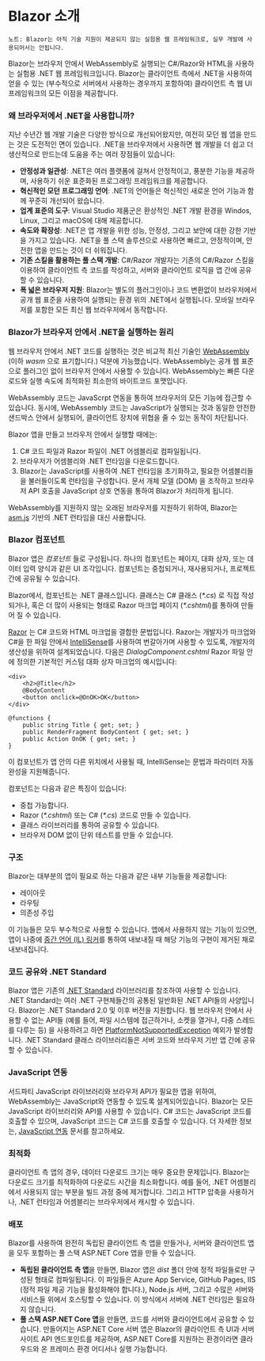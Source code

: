# Blazor 소개

`노트: Blazor는 아직 기술 지원이 제공되지 않는 실험용 웹 프레임워크로, 실무 개발에 사용되어서는 안됩니다.`

Blazor는 브라우저 안에서 WebAssembly로 실행되는 C\#/Razor와 HTML을 사용하는 실험용 .NET 웹 프레임워크입니다. Blazor는 클라이언트 측에서 .NET을 사용하여 얻을 수 있는 (부수적으로 서버에서 사용하는 경우까지 포함하여) 클라이언트 측 웹 UI 프레임워크의 모든 이점을 제공합니다.

### 왜 브라우저에서 .NET을 사용합니까? <a id="why-use-net-in-the-browser"></a>

지난 수년간 웹 개발 기술은 다양한 방식으로 개선되어왔지만, 여전히 모던 웹 앱을 만드는 것은 도전적인 면이 있습니다. .NET을 브라우저에서 사용하면 웹 개발을 더 쉽고 더 생산적으로 만드는데 도움을 주는 여러 장점들이 있습니다:

* **안정성과 일관성**: .NET은 여러 플랫폼에 걸쳐서 안정적이고, 풍분한 기능을 제공하며, 사용하기 쉬운 표준화된 프로그래밍 프레임워크를 제공합니다.
* **혁신적인 모던 프로그래밍 언어**: .NET의 언어들은 혁신적인 새로운 언어 기능과 함께 꾸준히 개선되어 왔습니다.
* **업계 표준의 도구**: Visual Studio 제품군은 환상적인 .NET 개발 환경을 Windos, Linux, 그리고 macOS에 대해 제공합니다.
* **속도와 확장성**: .NET은 앱 개발을 위한 성능, 안정성, 그리고 보안에 대한 강한 기반을 가지고 있습니다. .NET을 풀 스택 솔루션으로 사용하면 빠르고, 안정적이며, 안전한 앱을 만드는 것이 더 쉬워집니다.
* **기존 스킬을 활용하는 풀 스택 개발**: C\#/Razor 개발자는 기존의 C\#/Razor 스킬을 이용하여 클라이언트 측 코드를 작성하고, 서버와 클라이언트 로직을 앱 간에 공유할 수 있습니다.
* **폭 넓은 브라우저 지원**: Blazor는 별도의 플러그인이나 코드 변환없이 브라우저에서 공개 웹 표준을 사용하여 실행되는 환경 위의 .NET에서 실행됩니다. 모바일 브라우저를 포함한 모든 최신 웹 브라우저에서 동작합니다.

### Blazor가 브라우저 안에서 .NET을 실행하는 원리 <a id="how-blazor-runs-net-in-the-browser"></a>

웹 브라우저 안에서 .NET 코드를 실행하는 것은 비교적 최신 기술인 [WebAssembly](http://webassembly.org/) \(이하 _wasm_ 으로 표기합니다.\) 덕분에 가능했습니다. WebAssembly는 공개 웹 표준으로 플러그인 없이 브라우저 안에서 사용할 수 있습니다. WebAssembly는 빠른 다운로드와 실행 속도에 최적화된 최소한의 바이트코드 포맷입니다.

WebAssembly 코드는 JavaScrpt 연동을 통하여 브라우저의 모든 기능에 접근할 수 있습니다. 동시에, WebAssembly 코드는 JavaScript가 실행되는 것과 동일한 안전한 샌드박스 안에서 실행되어, 클라이언트 장치에 위협을 줄 수 있는 동작이 차단됩니다.

Blazor 앱을 만들고 브라우저 안에서 실행할 때에는:

1. C\# 코드 파일과 Razor 파일이 .NET 어셈블리로 컴파일됩니다.
2. 브라우저가 어셈블리와 .NET 런타임을 다운로드합니다.
3. Blazor는 JavaScript를 사용하여 .NET 런타임을 초기화하고, 필요한 어셈블리들을 불러들이도록 런타임을 구성합니다. 문서 개체 모델 \(DOM\) 을 조작하고 브라우저 API 호출을 JavaScript 상호 연동을 통하여 Blazor가 처리하게 됩니다.

WebAssembly를 지원하지 않는 오래된 브라우저를 지원하기 위하여, Blazor는 [asm.js](https://wikipedia.org/wiki/Asm.js) 기반의 .NET 런타임을 대신 사용합니다.

### Blazor 컴포넌트 <a id="blazor-components"></a>

Blazor 앱은 _컴포넌트_ 들로 구성됩니다. 하나의 컴포넌트는 페이지, 대화 상자, 또는 데이터 입력 양식과 같은 UI 조각입니다. 컴포넌트는 중첩되거나, 재사용되거나, 프로젝트 간에 공유될 수 있습니다.

Blazor에서, 컴포넌트는 .NET 클래스입니다. 클래스는 C\# 클래스 \(_\*.cs_\) 로 직접 작성되거나, 혹은 더 많이 사용되는 형태로 Razor 마크업 페이지 \(_\*.cshtml_\)를 통하여 만들어 질 수 있습니다.

[Razor](https://docs.microsoft.com/aspnet/core/mvc/views/razor) 는 C\# 코드와 HTML 마크업을 결합한 문법입니다. Razor는 개발자가 마크업와 C\#을 한 파일 안에서 [IntelliSense](https://docs.microsoft.com/visualstudio/ide/using-intellisense)를 사용하여 번갈아가며 사용할 수 있도록, 개발자의 생산성을 위하여 설계되었습니다. 다음은 _DialogComponent.cshtml_ Razor 파일 안에 정의한 기본적인 커스텀 대화 상자 마크업의 예시입니다:

```text
<div>
    <h2>@Title</h2>
    @BodyContent
    <button onclick=@OnOK>OK</button>
</div>

@functions {
    public string Title { get; set; }
    public RenderFragment BodyContent { get; set; }
    public Action OnOK { get; set; }
}
```

이 컴포넌트가 앱 안의 다른 위치에서 사용될 때, IntelliSense는 문법과 파라미터 자동 완성을 지원해줍니다.

컴포넌트는 다음과 같은 특징이 있습니다:

* 중첩 가능합니다.
* Razor \(_\*.cshtml_\) 또는 C\# \(_\*.cs_\) 코드로 만들 수 있습니다.
* 클래스 라이브러리를 통하여 공유할 수 있습니다.
* 브라우저 DOM 없이 단위 테스트를 만들 수 있습니다.

### 구조 <a id="infrastructure"></a>

Blazor는 대부분의 앱이 필요로 하는 다음과 같은 내부 기능들을 제공합니다:

* 레이아웃
* 라우팅
* 의존성 주입

이 기능들은 모두 부수적으로 사용할 수 있습니다. 앱에서 사용하지 않는 기능이 있으면, 앱이 나중에 [중간 언어 \(IL\) 링커](https://blazor.net/docs/host-and-deploy/configure-linker.html)를 통하여 내보내질 때 해당 기능의 구현이 제거된 채로 내보내집니다.

### 코드 공유와 .NET Standard <a id="code-sharing-and-net-standard"></a>

Blazor 앱은 기존의 [.NET Standard](https://docs.microsoft.com/dotnet/standard/net-standard) 라이브러리를 참조하여 사용할 수 있습니다. .NET Standard는 여러 .NET 구현체들간의 공통된 일반화된 .NET API들의 사양입니다. Blazor는 .NET Standard 2.0 및 이후 버전을 지원합니다. 웹 브라우저 안에서 사용할 수 없는 API들 \(예를 들어, 파일 시스템에 접근하거나, 소켓을 열거나, 다중 스레드를 다루는 등\) 을 사용하려고 하면 [PlatformNotSupportedException](https://docs.microsoft.com/dotnet/api/system.platformnotsupportedexception) 예외가 발생합니다. .NET Standard 클래스 라이브러리들은 서버 코드와 브라우저 기반 앱 간에 공유할 수 있습니다.

### JavaScript 연동 <a id="javascript-interop"></a>

서드파티 JavaScript 라이브러리와 브라우저 API가 필요한 앱을 위하여, WebAssembly는 JavaScript와 연동할 수 있도록 설계되어있습니다. Blazor는 모든 JavaScript 라이브러리와 API를 사용할 수 있습니다. C\# 코드는 JavaScript 코드를 호출할 수 있으며, JavaScript 코드는 C\# 코드를 호출할 수 있습니다. 더 자세한 정보는, [JavaScript 연동](javascript-interop.md) 문서를 참고하세요.

### 최적화 <a id="optimization"></a>

클라이언트 측 앱의 경우, 데이터 다운로드 크기는 매우 중요한 문제입니다. Blazor는 다운로드 크기를 최적화하여 다운로드 시간을 최소화합니다. 예를 들어, .NET 어셈블리에서 사용되지 않는 부분을 빌드 과정 중에 제거합니다. 그리고 HTTP 압축을 사용하거나, .NET 런타임과 어셈블리는 브라우저에서 캐시할 수 있습니다.

### 배포 <a id="deployment"></a>

Blazor를 사용하여 완전히 독립된 클라이언트 측 앱을 만들거나, 서버와 클라이언트 앱을 모두 포함하는 풀 스택 ASP.NET Core 앱을 만들 수 있습니다.

* **독립된 클라이언트 측 앱**을 만들면, Blazor 앱은 _dist_ 폴더 안에 정적 파일들로만 구성된 형태로 컴파일됩니다. 이 파일들은 Azure App Service, GitHub Pages, IIS \(정적 파일 제공 기능을 활성화해야 합니다.\), Node.js 서버, 그리고 수많은 서버와 서비스들 위에서 호스팅할 수 있습니다. 이 방식에서 서버에 .NET 런타임은 필요하지 않습니다.
* **풀 스택 ASP.NET Core 앱**을 만들면, 코드를 서버와 클라이언트에서 공유할 수 있습니다. 만들어지는 ASP.NET Core 서버 앱은 Blazor의 클라이언트 측 UI과 서버 사이트 API 엔드포인트를 제공하며, ASP.NET Core를 지원하는 환경이라면 클라우드와 온 프레미스 환경 어디서나 실행 가능합니다.
